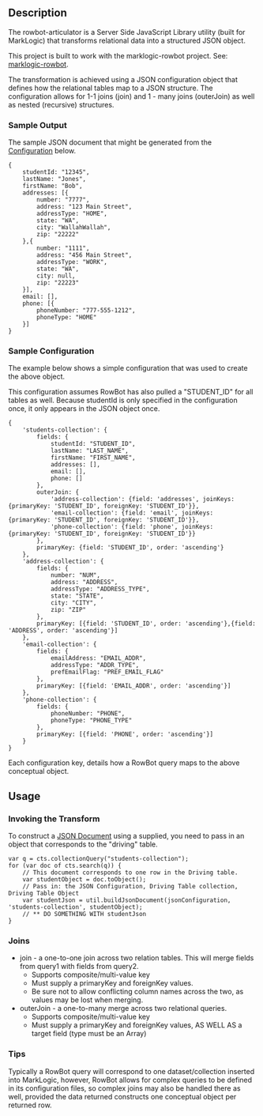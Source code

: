 ## Description

The rowbot-articulator is a Server Side JavaScript Library utility (built for MarkLogic) that transforms relational data into a structured JSON object.

This project is built to work with the marklogic-rowbot project.  See: [marklogic-rowbot](https://github.com/bradmann/marklogic-rowbot).

The transformation is achieved using a JSON configuration object that defines how the relational tables map to a JSON structure.  The configuration allows for 1-1 joins (join) and 1 - many joins (outerJoin) as well as nested (recursive) structures.

### Sample Output
The sample JSON document that might be generated from the [Configuration](#Sample-Configuration) below.

```
{
	studentId: "12345",
	lastName: "Jones",
	firstName: "Bob",
	addresses: [{
		number: "7777",
		address: "123 Main Street",
		addressType: "HOME",
		state: "WA",
		city: "WallahWallah",
		zip: "22222"
	},{
		number: "1111",
		address: "456 Main Street",
		addressType: "WORK",
		state: "WA",
		city: null,
		zip: "22223"
	}],
	email: [],
	phone: [{
		phoneNumber: "777-555-1212",
		phoneType: "HOME"
	}]
}
```

### Sample Configuration
The example below shows a simple configuration that was used to create the above object.  

This configuration assumes RowBot has also pulled a "STUDENT_ID" for all tables as well.  Because studentId is only specified in the configuration once, it only appears in the JSON object once.

```
{
	'students-collection': {
		fields: {
			studentId: "STUDENT_ID",
			lastName: "LAST_NAME",
			firstName: "FIRST_NAME",
			addresses: [],
			email: [],
			phone: []
		},
		outerJoin: {
			'address-collection': {field: 'addresses', joinKeys: {primaryKey: 'STUDENT_ID', foreignKey: 'STUDENT_ID'}},
			'email-collection': {field: 'email', joinKeys: {primaryKey: 'STUDENT_ID', foreignKey: 'STUDENT_ID'}},
			'phone-collection': {field: 'phone', joinKeys: {primaryKey: 'STUDENT_ID', foreignKey: 'STUDENT_ID'}}
		},
		primaryKey: {field: 'STUDENT_ID', order: 'ascending'}
	},
	'address-collection': {
		fields: {
			number: "NUM",
			address: "ADDRESS",
			addressType: "ADDRESS_TYPE",
			state: "STATE",
			city: "CITY",
			zip: "ZIP"
		},
		primaryKey: [{field: 'STUDENT_ID', order: 'ascending'},{field: 'ADDRESS', order: 'ascending'}]
	},
	'email-collection': {
		fields: {
			emailAddress: "EMAIL_ADDR",
			addressType: "ADDR_TYPE",
			prefEmailFlag: "PREF_EMAIL_FLAG"
		},
		primaryKey: [{field: 'EMAIL_ADDR', order: 'ascending'}]
	},
	'phone-collection': {
		fields: {
			phoneNumber: "PHONE",
			phoneType: "PHONE_TYPE"
		},
		primaryKey: [{field: 'PHONE', order: 'ascending'}]
	}
}
```

Each configuration key, details how a RowBot query maps to the above conceptual object. 

## Usage

### Invoking the Transform
To construct a [JSON Document](#Sample-Output) using a supplied, you need to pass in an object that corresponds to the "driving" table. 
```
var q = cts.collectionQuery("students-collection");
for (var doc of cts.search(q)) {
	// This document corresponds to one row in the Driving table.
	var studentObject = doc.toObject();
	// Pass in: the JSON Configuration, Driving Table collection, Driving Table Object
	var studentJson = util.buildJsonDocument(jsonConfiguration, 'students-collection', studentObject);
	// ** DO SOMETHING WITH studentJson
}
```

### Joins
* join - a one-to-one join across two relation tables.  This will merge fields from query1 with fields from query2.
	* Supports composite/multi-value key
	* Must supply a primaryKey and foreignKey values.
	* Be sure not to allow conflicting column names across the two, as values may be lost when merging.
* outerJoin - a one-to-many merge across two relational queries.
	* Supports composite/multi-value key
	* Must supply a primaryKey and foreignKey values, AS WELL AS a target field (type must be an Array)

### Tips
Typically a RowBot query will correspond to one dataset/collection inserted into MarkLogic, however, RowBot allows for complex queries to be defined in its configuration files, so complex joins may also be handled there as well, provided the data returned constructs one conceptual object per returned row.
